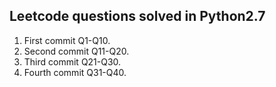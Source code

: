 ## Leetcode questions solved in Python2.7

1. First commit Q1-Q10.
2. Second commit Q11-Q20.
3. Third commit Q21-Q30.
4. Fourth commit Q31-Q40.
